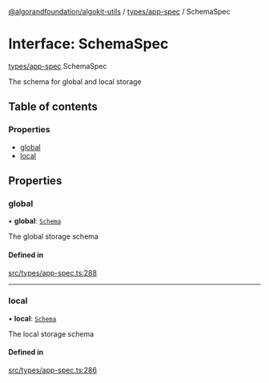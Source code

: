 [@algorandfoundation/algokit-utils](../README.md) / [types/app-spec](../modules/types_app_spec.md) / SchemaSpec

# Interface: SchemaSpec

[types/app-spec](../modules/types_app_spec.md).SchemaSpec

The schema for global and local storage

## Table of contents

### Properties

- [global](types_app_spec.SchemaSpec.md#global)
- [local](types_app_spec.SchemaSpec.md#local)

## Properties

### global

• **global**: [`Schema`](types_app_spec.Schema.md)

The global storage schema

#### Defined in

[src/types/app-spec.ts:288](https://github.com/algorandfoundation/algokit-utils-ts/blob/main/src/types/app-spec.ts#L288)

___

### local

• **local**: [`Schema`](types_app_spec.Schema.md)

The local storage schema

#### Defined in

[src/types/app-spec.ts:286](https://github.com/algorandfoundation/algokit-utils-ts/blob/main/src/types/app-spec.ts#L286)
